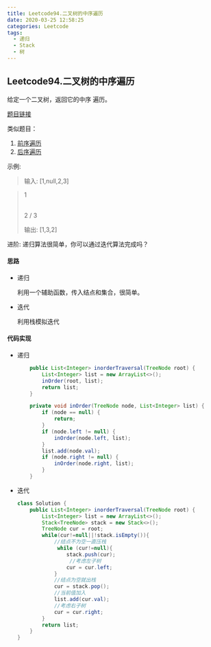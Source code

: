 ```yaml
---
title: Leetcode94.二叉树的中序遍历
date: 2020-03-25 12:58:25
categories: Leetcode
tags:
  - 递归
  - Stack
  - 树
---
```


## Leetcode94.二叉树的中序遍历

给定一个二叉树，返回它的中序 遍历。

[题目链接](https://leetcode-cn.com/problems/binary-tree-inorder-traversal)

类似题目：

1. [前序遍历](https://leetcode-cn.com/problems/binary-tree-preorder-traversal)
2. [后序遍历](https://leetcode-cn.com/problems/binary-tree-postorder-traversal)

<!--more-->

示例:

> 输入: [1,null,2,3]

> 1 
>
>    \
>      2
>     /
>    3
>
> 输出: [1,3,2]

进阶: 递归算法很简单，你可以通过迭代算法完成吗？

#### 思路

- 递归

  利用一个辅助函数，传入结点和集合，很简单。

- 迭代

  利用栈模拟迭代

#### 代码实现

- 递归

  ```java
      public List<Integer> inorderTraversal(TreeNode root) {
          List<Integer> list = new ArrayList<>();
          inOrder(root, list);
          return list;
      }
  
      private void inOrder(TreeNode node, List<Integer> list) {
          if (node == null) {
              return;
          }
          if (node.left != null) {
              inOrder(node.left, list);
          }
          list.add(node.val);
          if (node.right != null) {
              inOrder(node.right, list);
          }
      }
  ```

- 迭代

  ```java
  class Solution {
      public List<Integer> inorderTraversal(TreeNode root) {
          List<Integer> list = new ArrayList<>();
          Stack<TreeNode> stack = new Stack<>();
          TreeNode cur = root;
          while(cur!=null||!stack.isEmpty()){
              //结点不为空一直压栈
               while (cur!=null){
                  stack.push(cur);
                   //考虑左子树
                  cur = cur.left;
              }
              //结点为空就出栈
              cur = stack.pop();
              //当前值加入
              list.add(cur.val);
              //考虑右子树
              cur = cur.right;
          }
          return list;
      }
  }
  ```

  